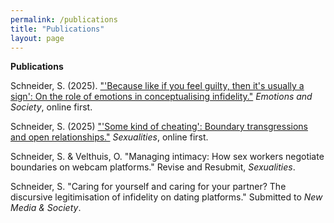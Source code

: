```yaml
---
permalink: /publications
title: "Publications"
layout: page
---
```


**Publications**

Schneider, S. (2025). ["'Because like if you feel guilty, then it's usually a sign': On the role of emotions in conceptualising infidelity."](https://doi.org/10.1332/26316897Y2025D000000056) *Emotions and Society*, online first. 

Schneider, S. (2025) ["'Some kind of cheating': Boundary transgressions and open relationships."](https://journals.sagepub.com/doi/10.1177/13634607251330945) *Sexualities*, online first.

Schneider, S. & Velthuis, O. "Managing intimacy: How sex workers negotiate boundaries on webcam platforms." Revise and Resubmit, *Sexualities*.

Schneider, S. "Caring for yourself and caring for your partner? The discursive legitimisation of infidelity on dating platforms." Submitted to *New Media & Society*.
